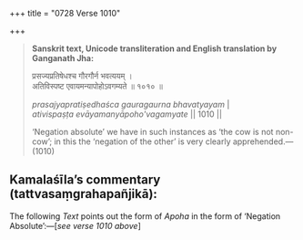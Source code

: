 +++
title = "0728 Verse 1010"

+++
> **Sanskrit text, Unicode transliteration and English translation by Ganganath Jha:** 
>
> प्रसज्यप्रतिषेधश्च गौरगौर्न भवत्ययम् ।  
> अतिविस्पष्ट एवायमन्यापोहोऽवगम्यते ॥ १०१० ॥ 
>
> *prasajyapratiṣedhaśca gauragaurna bhavatyayam* \|  
> *ativispaṣṭa evāyamanyāpoho'vagamyate* \|\| 1010 \|\| 
>
> ‘Negation absolute’ we have in such instances as ‘the cow is not non-cow’; in this the ‘negation of the other’ is very clearly apprehended.—(1010)



## Kamalaśīla’s commentary (tattvasaṃgrahapañjikā):

The following *Text* points out the form of *Apoha* in the form of ‘Negation Absolute’:—[*see verse 1010 above*]


